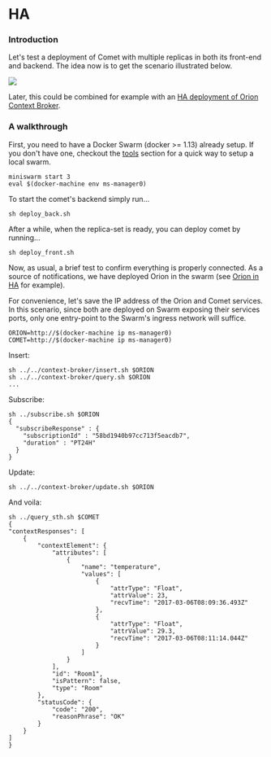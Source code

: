 # HA

### Introduction

Let's test a deployment of Comet with multiple replicas in both its front-end and backend. The idea now is to get the scenario illustrated below.

<img src='http://g.gravizo.com/g?
digraph Cluster {
    label="Docker Swarm"
    rankdir=LR;
    compound=true;
    node [shape="record" style="filled" fillcolor=aliceblue];
    splines=line;
    "Client" [shape=oval];
    "NGSI";
    "Comet LB";
    Comet1;
    Comet2;
    Comet3;
    "Comet DB 1" [shape=egg];
    "Comet DB 2" [shape=egg];
    "Comet DB 3" [shape=egg];
    "NGSI" -> "Comet LB" [label="Notifications"];
    "Client" -> "Comet LB" [label=8666];
    "Comet LB" -> {Comet1,Comet2,Comet3};
    "Comet2" -> "Comet DB 1";
    "Comet1" -> "Comet DB 1";
    "Comet3" -> "Comet DB 1";
    "Comet DB 1" -> "Comet DB 2" [dir=both];
    "Comet DB 2" -> "Comet DB 3" [dir=both];
    "Comet DB 1" -> "Comet DB 3" [dir=both];
    {rank=same; "Comet DB 2"; "Comet DB 3"}
}
'>

Later, this could be combined for example with an [HA deployment of Orion Context Broker](../../context-broker/ha/readme.md).

### A walkthrough

First, you need to have a Docker Swarm (docker >= 1.13) already setup. If you don't have one, checkout the [tools](../../../tools/readme.md) section for a quick way to setup a local swarm.

    miniswarm start 3
    eval $(docker-machine env ms-manager0)

To start the comet's backend simply run...

    sh deploy_back.sh

After a while, when the replica-set is ready, you can deploy comet by running...

    sh deploy_front.sh

Now, as usual, a brief test to confirm everything is properly connected. As a source of notifications, we have deployed Orion in the swarm (see [Orion in HA](../../context-broker/ha/readme.md) for example).

For convenience, let's save the IP address of the Orion and Comet services. In this scenario, since both are deployed on Swarm exposing their services ports, only one entry-point to the Swarm's ingress network will suffice.

    ORION=http://$(docker-machine ip ms-manager0)
    COMET=http://$(docker-machine ip ms-manager0)

Insert:

    sh ../../context-broker/insert.sh $ORION
    sh ../../context-broker/query.sh $ORION
    ...

Subscribe:

    sh ../subscribe.sh $ORION
    {
      "subscribeResponse" : {
        "subscriptionId" : "58bd1940b97cc713f5eacdb7",
        "duration" : "PT24H"
      }
    }

Update:

    sh ../../context-broker/update.sh $ORION

And voila:

    sh ../query_sth.sh $COMET
    {
    "contextResponses": [
        {
            "contextElement": {
                "attributes": [
                    {
                        "name": "temperature",
                        "values": [
                            {
                                "attrType": "Float",
                                "attrValue": 23,
                                "recvTime": "2017-03-06T08:09:36.493Z"
                            },
                            {
                                "attrType": "Float",
                                "attrValue": 29.3,
                                "recvTime": "2017-03-06T08:11:14.044Z"
                            }
                        ]
                    }
                ],
                "id": "Room1",
                "isPattern": false,
                "type": "Room"
            },
            "statusCode": {
                "code": "200",
                "reasonPhrase": "OK"
            }
        }
    ]
    }
